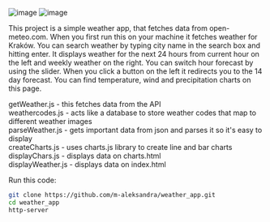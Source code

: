 ![image](https://github.com/m-aleksandra/weather_app/assets/100863656/4c21c131-0bca-49e8-8534-c487deb1aed3)
![image](https://github.com/m-aleksandra/weather_app/assets/100863656/e427576d-9d3f-48b3-9bb9-031ac3620da1)


This project is a simple weather app, that fetches data from open-meteo.com. When you first run this on your machine it fetches weather for Kraków. You can search weather by typing city name in the search box and hitting enter. It displays weather for the next 24 hours from current hour on the left and weekly weather on the right. You can switch hour forecast by using the slider. When you click a button on the left it redirects you to the 14 day forecast. You can find temperature, wind and precipitation charts on this page.

getWeather.js - this fetches data from the API<br>
weathercodes.js - acts like a database to store weather codes that map to different weather images<br>
parseWeather.js - gets important data from json and parses it so it's easy to display<br>
createCharts.js - uses charts.js library to create line and bar charts<br>
displayChars.js - displays data on charts.html<br>
displayWeather.js - displays data on index.html<br>


Run this code:
``` bash
git clone https://github.com/m-aleksandra/weather_app.git
cd weather_app
http-server
```



